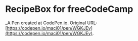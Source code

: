 # RecipeBox for freeCodeCamp
 _A Pen created at CodePen.io. Original URL: [https://codepen.io/maci01/pen/WGKJEv](https://codepen.io/maci01/pen/WGKJEv).

 
